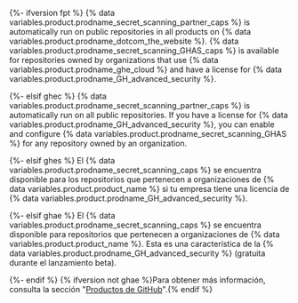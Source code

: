 {%- ifversion fpt %}
{% data variables.product.prodname_secret_scanning_partner_caps %} is automatically run on public repositories in all products on {% data variables.product.prodname_dotcom_the_website %}. {% data variables.product.prodname_secret_scanning_GHAS_caps %} is available for repositories owned by organizations that use {% data variables.product.prodname_ghe_cloud %} and have a license for {% data variables.product.prodname_GH_advanced_security %}.

{%- elsif ghec %}
{% data variables.product.prodname_secret_scanning_partner_caps %} is automatically run on all public repositories. If you have a license for {% data variables.product.prodname_GH_advanced_security %}, you can enable and configure {% data variables.product.prodname_secret_scanning_GHAS %} for any repository owned by an organization.

{%- elsif ghes %}
El {% data variables.product.prodname_secret_scanning_caps %} se encuentra disponible para los repositorios que pertenecen a organizaciones de {% data variables.product.product_name %} si tu empresa tiene una licencia de {% data variables.product.prodname_GH_advanced_security %}.

{%- elsif ghae %}
El {% data variables.product.prodname_secret_scanning_caps %} se encuentra disponible para repositorios que pertenecen a organizaciones de {% data variables.product.product_name %}. Esta es una característica de la {% data variables.product.prodname_GH_advanced_security %} (gratuita durante el lanzamiento beta).

{%- endif %} {% ifversion not ghae %}Para obtener más información, consulta la sección "[Productos de GitHub](/articles/githubs-products)".{% endif %}
